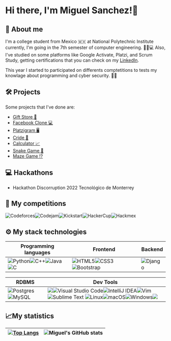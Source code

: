 # Hi there, I'm Miguel Sanchez!👋

## 👋 About me
I'm a college student from Mexico 🇲🇽 at National Polytechnic Institute currently, I'm going in the 7th semester of computer engineering. 🧑🏻💻
Also, I've studied on some platforms like Google Activate, Platzi, and Scrum Study, getting certifications that you can check on my [LinkedIn](https://www.linkedin.com/in/mkangelo/).

This year I started to participated on differents comptetitions to tests my knowlage about programming and cyber security. 👨‍💻
  
## 🛠 Projects
Some projects that I've done are:
  * [Gift Store 🎁](https://github.com/MkAngelo/tienda-de-regalos)
  * [Facebook Clone 💻](https://github.com/MkAngelo/Facebook-Retro)
  * [Platzigram 🖥](https://github.com/MkAngelo/Platzigram)
  * [Cride 🚗](https://github.com/MkAngelo/cride)
  * [Calculator 📈](https://github.com/MkAngelo/Calculadora)
  * [Snake Game 🐍](https://github.com/MkAngelo/snake-game)
  * [Maze Game ⁉](https://github.com/MkAngelo/laberinto-game)
  
## 💻 Hackathons
  - Hackathon Discorruption 2022 Tecnológico de Monterrey 
  
## 🥊 My competitions
![Codeforces](https://img.shields.io/badge/Codeforces-445f9d?style=for-the-badge&logo=Codeforces&logoColor=white)![Codejam](https://img.shields.io/badge/CodeJam-f8bc05?style=for-the-badge&logo=google&logoColor=white)![Kickstart](https://img.shields.io/badge/Kickstart-34a853?style=for-the-badge&logo=google&logoColor=white)![HackerCup](https://img.shields.io/badge/HackerCup-445f9d?style=for-the-badge&logo=Facebook&logoColor=white)![Hackmex](https://img.shields.io/badge/Hackmex-800040?style=for-the-badge&logo=IPN&logoColor=white)

## ⚙ My stack technologies
|Programming languages|Frontend|Backend|
|---|---|---|
|![Python](https://img.shields.io/badge/python-3670A0?style=for-the-badge&logo=python&logoColor=ffdd54)![C++](https://img.shields.io/badge/c++-%2300599C.svg?style=for-the-badge&logo=c%2B%2B&logoColor=white)![Java](https://img.shields.io/badge/java-%23ED8B00.svg?style=for-the-badge&logo=java&logoColor=white)![C](https://img.shields.io/badge/c-%2300599C.svg?style=for-the-badge&logo=c&logoColor=white) | ![HTML5](https://img.shields.io/badge/html5-%23E34F26.svg?style=for-the-badge&logo=html5&logoColor=white)![CSS3](https://img.shields.io/badge/css3-%231572B6.svg?style=for-the-badge&logo=css3&logoColor=white)![Bootstrap](https://img.shields.io/badge/bootstrap-%23563D7C.svg?style=for-the-badge&logo=bootstrap&logoColor=white)|![Django](https://img.shields.io/badge/django-%23092E20.svg?style=for-the-badge&logo=django&logoColor=white)|

|RDBMS|Dev Tools|
|---|---|
![Postgres](https://img.shields.io/badge/postgres-%23316192.svg?style=for-the-badge&logo=postgresql&logoColor=white)![MySQL](https://img.shields.io/badge/mysql-%2300f.svg?style=for-the-badge&logo=mysql&logoColor=white)|<img src="https://img.shields.io/badge/GIT-E44C30?style=for-the-badge&logo=git&logoColor=white"/>![Visual Studio Code](https://img.shields.io/badge/Visual%20Studio%20Code-0078d7.svg?style=for-the-badge&logo=visual-studio-code&logoColor=white)![IntelliJ IDEA](https://img.shields.io/badge/IntelliJIDEA-000000.svg?style=for-the-badge&logo=intellij-idea&logoColor=white)![Vim](https://img.shields.io/badge/VIM-%2311AB00.svg?style=for-the-badge&logo=vim&logoColor=white)![Sublime Text](https://img.shields.io/badge/sublime_text-%23575757.svg?style=for-the-badge&logo=sublime-text&logoColor=important) ![Linux](https://img.shields.io/badge/Linux-FCC624?style=for-the-badge&logo=linux&logoColor=black)![macOS](https://img.shields.io/badge/mac%20os-000000?style=for-the-badge&logo=macos&logoColor=F0F0F0)![Windows](https://img.shields.io/badge/Windows-0078D6?style=for-the-badge&logo=windows&logoColor=white)<img src="https://img.shields.io/badge/Docker-2CA5E0?style=for-the-badge&logo=docker&logoColor=white"/>|

## 📈My statistics
|[![Top Langs](https://github-readme-stats.vercel.app/api/top-langs/?username=mkangelo&show_icons=true&theme=city_lights)](https://github.com/mkangelo/github-readme-stats)|![Miguel's GitHub stats](https://github-readme-stats.vercel.app/api?username=mkangelo&show_icons=true&theme=city_lights)|
|---|---|
